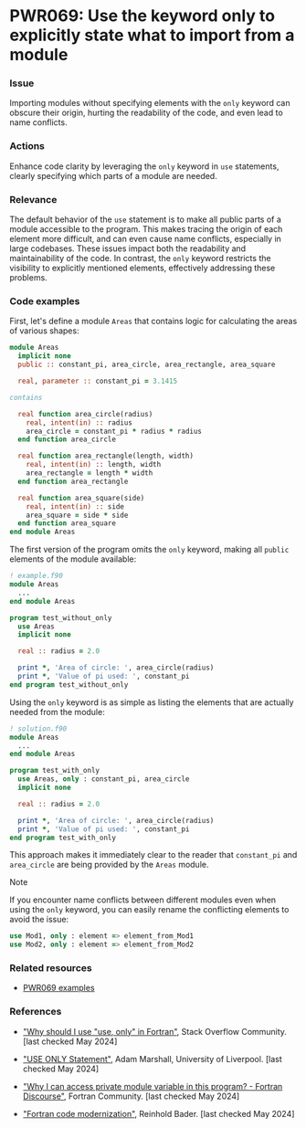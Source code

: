# PWR069: Use the keyword only to explicitly state what to import from a module

### Issue

Importing modules without specifying elements with the `only` keyword can
obscure their origin, hurting the readability of the code, and even lead to
name conflicts.

### Actions

Enhance code clarity by leveraging the `only` keyword in `use` statements,
clearly specifying which parts of a module are needed.

### Relevance

The default behavior of the `use` statement is to make all public parts of a
module accessible to the program. This makes tracing the origin of each element
more difficult, and can even cause name conflicts, especially in large
codebases. These issues impact both the readability and maintainability of the
code. In contrast, the `only` keyword restricts the visibility to explicitly
mentioned elements, effectively addressing these problems.

### Code examples

First, let's define a module `Areas` that contains logic for calculating the
areas of various shapes:

```fortran
module Areas
  implicit none
  public :: constant_pi, area_circle, area_rectangle, area_square

  real, parameter :: constant_pi = 3.1415

contains

  real function area_circle(radius)
    real, intent(in) :: radius
    area_circle = constant_pi * radius * radius
  end function area_circle

  real function area_rectangle(length, width)
    real, intent(in) :: length, width
    area_rectangle = length * width
  end function area_rectangle

  real function area_square(side)
    real, intent(in) :: side
    area_square = side * side
  end function area_square
end module Areas
```

The first version of the program omits the `only` keyword, making all `public`
elements of the module available:

```fortran
! example.f90
module Areas
  ...
end module Areas

program test_without_only
  use Areas
  implicit none

  real :: radius = 2.0

  print *, 'Area of circle: ', area_circle(radius)
  print *, 'Value of pi used: ', constant_pi
end program test_without_only
```

Using the `only` keyword is as simple as listing the elements that are actually
needed from the module:

```fortran
! solution.f90
module Areas
  ...
end module Areas

program test_with_only
  use Areas, only : constant_pi, area_circle
  implicit none

  real :: radius = 2.0

  print *, 'Area of circle: ', area_circle(radius)
  print *, 'Value of pi used: ', constant_pi
end program test_with_only
```

This approach makes it immediately clear to the reader that `constant_pi` and
`area_circle` are being provided by the `Areas` module.

> [!NOTE]
> If you encounter name conflicts between different modules even when using the
> `only` keyword, you can easily rename the conflicting elements to avoid the
> issue:
>
> ```fortran
> use Mod1, only : element => element_from_Mod1
> use Mod2, only : element => element_from_Mod2
> ```

### Related resources

- [PWR069 examples](https://github.com/codee-com/open-catalog/tree/main/Checks/PWR069/)

### References

- ["Why should I use "use, only" in
Fortran"](https://stackoverflow.com/questions/51686745/why-should-i-use-use-only-in-fortran),
Stack Overflow Community. [last checked May 2024]

- ["USE ONLY
Statement"](https://www4.cs.fau.de/Lehre/SS97/V_PPS/fortran/HTMLNotesnode156.html#UseStatement2),
Adam Marshall, University of Liverpool. [last checked May 2024]

- ["Why I can access private module variable in this program? - Fortran
Discourse"](https://fortran-lang.discourse.group/t/why-i-can-access-private-module-variable-in-this-program/5092),
Fortran Community. [last checked May 2024]

- ["Fortran code
modernization"](https://www.ugent.be/hpc/en/training/2018/modern_fortran_materials/modernfortran2018.pdf),
Reinhold Bader. [last checked May 2024]
